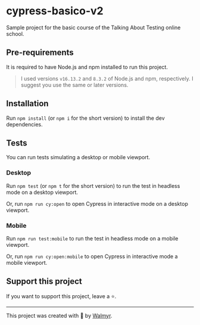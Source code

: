 # cypress-basico-v2

Sample project for the basic course of the Talking About Testing online school.

## Pre-requirements

It is required to have Node.js and npm installed to run this project.

> I used versions `v16.13.2` and `8.3.2` of Node.js and npm, respectively. I suggest you use the same or later versions.

## Installation

Run `npm install` (or `npm i` for the short version) to install the dev dependencies.

## Tests

You can run tests simulating a desktop or mobile viewport.


### Desktop

Run `npm test` (or `npm t` for the short version) to run the test in headless mode on a desktop viewport.

Or, run `npm run cy:open` to open Cypress in interactive mode on a desktop viewport.

### Mobile
Run `npm run test:mobile` to run the test in headless mode on a mobile viewport.

Or, run `npm run cy:open:mobile` to open Cypress in interactive mode a mobile viewport.



## Support this project

If you want to support this project, leave a ⭐.

___

This project was created with 💚 by [Walmyr](https://walmyr.dev).
